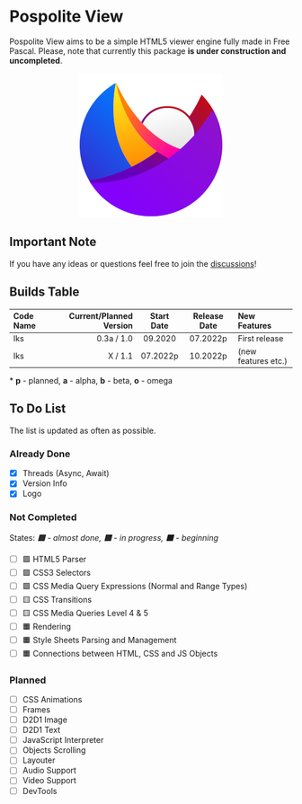 # Pospolite View
Pospolite View aims to be a simple HTML5 viewer engine fully made in Free Pascal. Please, note that currently this package **is under construction and uncompleted**.

<p align="center">
  <img src="img/logo_pospolite.png" title="Pospolite View Logo">
</p>

## Important Note

If you have any ideas or questions feel free to join the [discussions](https://github.com/Matek0611/PospoliteView/discussions)!

## Builds Table

 Code Name | Current/Planned Version | Start Date | Release Date | New Features
:---- | -------:|:----------:|:------------:|:------------
Iks | 0.3a / 1.0 | 09.2020 | 07.2022p | First release
Iks | X / 1.1 | 07.2022p | 10.2022p | (new features etc.)

\* **p** - planned, **a** - alpha, **b** - beta, **o** - omega

## To Do List

The list is updated as often as possible.

### Already Done

- [x] Threads (Async, Await)
- [x] Version Info
- [x] Logo

### Not Completed

States: ***🟩** - almost done, **🟨** - in progress, **🟧** - beginning*

- [ ] 🟩 HTML5 Parser 
- [ ] 🟩 CSS3 Selectors
- [ ] 🟩 CSS Media Query Expressions (Normal and Range Types)
- [ ] 🟨 CSS Transitions
- [ ] 🟨 CSS Media Queries Level 4 & 5
- [ ] 🟧 Rendering
- [ ] 🟧 Style Sheets Parsing and Management
- [ ] 🟧 Connections between HTML, CSS and JS Objects

### Planned

- [ ] CSS Animations
- [ ] Frames
- [ ] D2D1 Image 
- [ ] D2D1 Text 
- [ ] JavaScript Interpreter
- [ ] Objects Scrolling
- [ ] Layouter
- [ ] Audio Support
- [ ] Video Support
- [ ] DevTools
